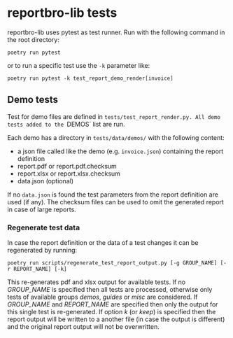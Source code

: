 # reportbro-lib tests

reportbro-lib uses pytest as test runner. Run with the following command in the root directory:

```
poetry run pytest
```
or to run a specific test use the `-k` parameter like:
```
poetry run pytest -k test_report_demo_render[invoice]
```

## Demo tests
Test for demo files are defined in `tests/test_report_render.py. All demo tests added to the `DEMOS` list are run.

Each demo has a directory in `tests/data/demos/` with the following content:

* a json file called like the demo (e.g. `invoice.json`) containing the report definition
* report.pdf or report.pdf.checksum
* report.xlsx or  report.xlsx.checksum
* data.json (optional)

If no `data.json` is found the test parameters from the report definition are used (if any).
The checksum files can be used to omit the generated report in case of large reports.

### Regenerate test data

In case the report definition or the data of a test changes it can be regenerated by running:

```
poetry run scripts/regenerate_test_report_output.py [-g GROUP_NAME] [-r REPORT_NAME] [-k]
```

This re-generates pdf and xlsx output for available tests. If no *GROUP_NAME* is specified then all
tests are processed, otherwise only tests of available groups *demos*, *guides* or *misc* are considered.
If *GROUP_NAME* and *REPORT_NAME* are specified then only the output for this single test is re-generated.
If option *k* (or *keep*) is specified then the report output will be written to a another file (in case the
output is different) and the original report output will not be overwritten.

